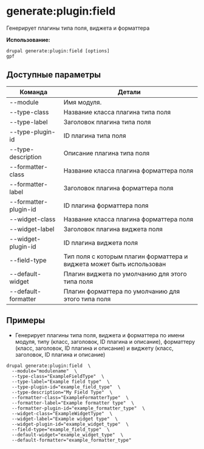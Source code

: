 # generate:plugin:field
Генерирует плагины типа поля, виджета и форматтера

**Использование:**
```
drupal generate:plugin:field [options]
gpf
```

## Доступные параметры
Команда | Детали
-------|-------------
--module | Имя модуля.
--type-class | Название класса плагина типа поля
--type-label | Заголовок плагина типа поля
--type-plugin-id | ID плагина типа поля
--type-description | Описание плагина типа поля
--formatter-class | Название класса плагина форматтера поля
--formatter-label | Заголовок плагина форматтера поля
--formatter-plugin-id | ID плагина форматтера поля
--widget-class | Название класса плагина форматтера поля
--widget-label | Заголовок плагина виджета поля
--widget-plugin-id | ID плагина виджета поля
--field-type | Тип поля с которым плагин форматтера и виджета может быть использован
--default-widget | Плагин виджета по умолчанию для этого типа поля
--default-formatter | Плагин форматтера по умолчанию для этого типа поля

## Примеры
* Генерирует плагины типа поля, виджета и форматтера по имени модуля, типу (класс, заголовок, ID плагина и описание), форматтеру (класс, заголовок, ID плагина и описание) и виджету (класс, заголовок, ID плагина и описание)
```
drupal generate:plugin:field  \
  --module="modulename"  \
  --type-class="ExampleFieldType"  \
  --type-label="Example field type"  \
  --type-plugin-id="example_field_type"  \
  --type-description="My Field Type"  \
  --formatter-class="ExampleFormatterType"  \
  --formatter-label="Example formatter type"  \
  --formatter-plugin-id="example_formatter_type"  \
  --widget-class="ExampleWidgetType"  \
  --widget-label="Example widget type"  \
  --widget-plugin-id="example_widget_type"  \
  --field-type="example_field_type"  \
  --default-widget="example_widget_type"  \
  --default-formatter="example_formatter_type"
```
